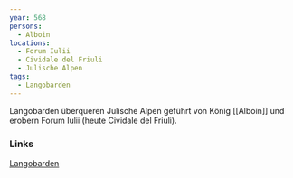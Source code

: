 ```yaml
---
year: 568
persons:
  - Alboin
locations:
  - Forum Iulii
  - Cividale del Friuli
  - Julische Alpen
tags:
  - Langobarden
---
```

Langobarden überqueren Julische Alpen geführt von König [[Alboin]] und erobern Forum Iulii (heute Cividale del Friuli).

### Links
[Langobarden](https://de.wikipedia.org/wiki/Langobarden)
